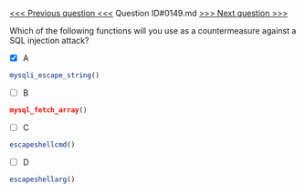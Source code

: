 [<<< Previous question <<<](0148.md)  Question ID#0149.md  [>>> Next question >>>](0150.md) 

Which of the following functions will you use as a countermeasure against a SQL injection attack?

- [x] A
```php
mysqli_escape_string()
```

- [ ] B
```php
mysql_fetch_array()
```

- [ ] C
```php
escapeshellcmd()
```

- [ ] D
```php
escapeshellarg()
```

